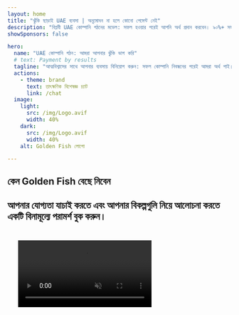```yaml
---
layout: home
title: "ঝুঁকি ছাড়াই UAE ব্যবসা | অনুমোদন না হলে কোনো পেমেন্ট নেই"
description: "বিপ্লবী UAE কোম্পানি গঠনের মডেল: সফল হওয়ার পরেই আপনি অর্থ প্রদান করবেন। ৯০%+ সফলতার হার সহ প্রতিটি পর্যায়ে বিশেষজ্ঞ নির্দেশনা।"
showSponsors: false

hero:
  name: "UAE কোম্পানি গঠন: আমরা আপনার ঝুঁকি ভাগ করি"
  # text: Payment by results
  tagline: "আত্মবিশ্বাসের সাথে আপনার ব্যবসায় বিনিয়োগ করুন: সফল কোম্পানি নিবন্ধনের পরেই আমরা অর্থ পাই। <span class='hl'>আপনার সফলতাই আমাদের একমাত্র লক্ষ্য</span>।"
  actions:
    - theme: brand
      text: তাৎক্ষণিক বিশেষজ্ঞ চ্যাট
      link: /chat
  image:
    light:
      src: /img/Logo.avif
      width: 40%
    dark:
      src: /img/Logo.avif
      width: 40%
    alt: Golden Fish লোগো

---
```


<FeatureBlock :card="{
  title: 'আপনার সুবিধা — আমাদের দায়িত্ব',
  details: 'UAE আন্তর্জাতিক উদ্যোক্তা এবং বিনিয়োগকারীদের জন্য অনুকূল ব্যবসায়িক পরিবেশ খুঁজে পেতে অসংখ্য সুবিধা প্রদান করে। \n\n* কম কর হার: মাত্র ৯% কর্পোরেট কর এবং ৫% VAT, কোনো ব্যক্তিগত আয়কর নেই\n* ১০০% বিদেশী মালিকানা: স্থানীয় অংশীদার ছাড়াই আপনার কোম্পানির সম্পূর্ণ নিয়ন্ত্রণ\n* কোনো মুদ্রা নিয়ন্ত্রণ নেই: অবাধ লাভ প্রত্যাবর্তন এবং মুদ্রা বিনিময়\n\n[সম্পূর্ণ তালিকা দেখুন](/uae-business/company-registration/benefits-problems#benefits-of-doing-business-in-the-uae)',
  link: '/uae-business/company-registration/benefits-problems#benefits-of-doing-business-in-the-uae',
  src: {
    light: '/img/iStock-1331100622.jpg',
    dark: '/img/iStock-1203821481.avif',
    width: '100%'
  },
  inversion: false
}" />

<FeatureBlock :card="{
  title: 'চ্যালেঞ্জ যা আমরা একসাথে মোকাবেলা করি',
  details: 'UAE অনেক সুবিধা প্রদান করলেও, ব্যবসা প্রতিষ্ঠানের সময় সম্ভাব্য চ্যালেঞ্জ সম্পর্কে সচেতন থাকা উচিত। \n\n* জটিল নিয়ন্ত্রক পরিবেশ: বিভিন্ন আমিরাত এবং Free Zone জুড়ে ভিন্ন নিয়মকানুন\n* অর্থনৈতিক সারবস্তুর প্রয়োজনীয়তা: নির্দিষ্ট কার্যক্রমের জন্য স্থানীয় কর্মী এবং ভৌত অফিস স্থান প্রয়োজন\n* উচ্চ প্রাথমিক খরচ: নিবন্ধন ফি, ডকুমেন্টেশন এবং বাধ্যতামূলক অফিস ভাড়া\n\n[সম্পূর্ণ তালিকা দেখুন](/uae-business/company-registration/benefits-problems#disadvantages-of-doing-business-in-the-uae)',
  link: '/uae-business/company-registration/benefits-problems#disadvantages-of-doing-business-in-the-uae',
  src: {
      light: '/img/iStock-1299393716.avif',
      dark: '/img/iStock-2149731304.avif',
    width: '100%'
  },
  inversion: true
}" />

<FeatureBlock :card="{
  title: 'সম্পূর্ণ সহায়তা: আপনার সাথে ধাপে ধাপে',
  details: '**Free Zone, offshore, Mainland, branch** এ কোম্পানি স্থাপনের সম্পূর্ণ গাইড। \n\n* Free Zone এবং Mainland এ ১০০% বিদেশী মালিকানা উপলব্ধ\n* কম কর হার - মাত্র ৯% কর্পোরেট কর\n* কোনো মুদ্রা নিয়ন্ত্রণ নেই - সহজ পুঁজি প্রত্যাবর্তন\n\n[আরও জানুন](/uae-business/company-registration/overview)',
  link: '/uae-business/company-registration/overview',
  src: {
    light: '/video/iStock-1204982076.mp4',
    dark: '/video/iStock-1269162753.mp4',
    width: '100%'
  },
  inversion: false
}" />

<FeatureCards :features="[
  {
    title: 'ব্যাংক অ্যাকাউন্ট খোলা',
    details: 'UAE এর বিশ্বস্ত ব্যাংকগুলির সাথে সহজেই ব্যবসায়িক বা ব্যক্তিগত **ব্যাংক অ্যাকাউন্ট** খুলুন।',
    items: [
      'সরকারি অনুমোদনের জন্য সম্পূর্ণ PRO সেবা',
      'সম্পূর্ণ ব্যাংকিং প্যাকেজ সেটআপ',
      '৯৬% সফলতার হার'
    ],
    linkText: 'আরও জানুন',
    link: '/uae-business/offer/banking/',
    icon: {
      light: '/img/iStock-2153786564.avif',
      dark: '/img/iStock-2166793628.avif',
      alt: 'ব্যাংকিং সেবা'
    }
  },
  {
    title: 'Golden Visa ও আবাসন',
    details: 'নির্বিঘ্ন আবেদন প্রক্রিয়ার মাধ্যমে দীর্ঘমেয়াদী আবাসনের জন্য UAE **Golden Visa** পান।',
    items: [
      '**প্রতি ৬ মাসে UAE তে প্রবেশের প্রয়োজন নেই**',
      'যোগ্যতার শর্ত বজায় রাখার ভিত্তিতে নবায়নের বিকল্প সহ ১০ বছরের বৈধতা',
      '৯২% সফলতার হার'
    ],
    linkText: 'আরও জানুন',
    link: '/uae-business/offer/golden-visa/',
    icon: {
      light: '/img/iStock-1312241253.avif',
      dark: '/img/ILONMASKID.webp',
      alt: 'ভিসা সেবা'
    }
  },
  {
    title: 'আমাদের আরও কর্পোরেট সেবা অন্বেষণ করুন',
    details: '',
    items: [],
    linkText: 'আরও জানুন',
    link: '/uae-business/company-registration/insights/incorporation-steps',
    icon: {
      light: '/img/iStock-473502112.avif',
      dark: '/img/iStock-1160827423.avif',
      alt: 'আরও সেবা'
    }
  }
]" />

## কেন Golden Fish বেছে নিবেন

<BenefitsList :features="[
  {
    icon: '🏢',
    title: 'স্থানীয় UAE দক্ষতা',
    text: 'দুবাইয়ের নিবেদিত বিশেষজ্ঞরা প্রক্রিয়ার প্রতিটি ধাপে বিশেষজ্ঞ নির্দেশনা প্রদান করেন।'
  },
  {
    icon: '📊',
    title: 'প্রমাণিত সাফল্যের হার',
    text: 'আমাদের প্রিমিয়াম প্রক্রিয়াকরণের মাধ্যমে শত শত ভিসা, ব্যাংক অ্যাকাউন্ট এবং কোম্পানি নিবন্ধনের সাথে ৯০% এর বেশি অনুমোদনের হার।'
  },
  {
    icon: '💸',
    title: '**সাফল্য-ভিত্তিক ফি**',
    text: '[শুধুমাত্র অনুমোদনের পরে পেমেন্ট করুন](/uae-business/benefits/success-based-fees)। কোনো লুকানো খরচ ছাড়াই সম্পূর্ণ স্বচ্ছতা।'
  },
]" />

## আপনার যোগ্যতা যাচাই করতে এবং আপনার বিকল্পগুলি নিয়ে আলোচনা করতে একটি বিনামূল্যে পরামর্শ বুক করুন।

<video  autoplay muted playsinline style="padding: 24px" >
  <source src="/img/iStock-2185906461.mp4" type="video/mp4">
</video>

<ContactForm buttonText="একজন বিশেষজ্ঞের সাথে কথা বলুন" />

<!-- <ImageGrid :images="[
  { src: '/img/ILONMASKID.webp', href: './immigration.md', alt: 'UAE ইমিগ্রেশন' },
  { src: '/img/ILONMASKID.webp', href: './immigration.md', alt: 'UAE ইমিগ্রেশন' },
]"/> -->